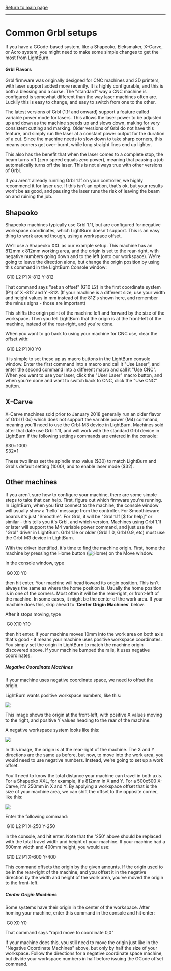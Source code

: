 [Return to main page](README.md)

----

# Common Grbl setups

If you have a GCode-based system, like a Shapeoko, Eleksmaker,  X-Carve, or Acro system, you might need to make some simple changes to get the most from LightBurn.

#### Grbl Flavors

Grbl firmware was originally designed for CNC machines and 3D printers, with laser support added more recently.  It is highly configurable, and this is both a blessing and a curse. The "standard" way a CNC machine is configured is somewhat different than the way laser machines often are.  Luckily this is easy to change, and easy to switch from one to the other.

The latest versions of Grbl (1.1f and onward) support a feature called variable power mode for lasers. This allows the laser power to be adjusted up and down as the machine speeds up and slows down, making for very consistent cutting and marking. Older versions of Grbl do not have this feature, and simply run the laser at a constant power output for the duration of a cut.  Since the machine needs to slow down to take sharp corners, this means corners get over-burnt, while long straight lines end up lighter.

This also has the benefit that when the laser comes to a complete stop, the beam turns off (zero speed equals zero power), meaning that pausing a job automatically turns off the laser. This is not always true with other versions of Grbl.

If you aren't already running Grbl 1.1f on your controller, we highly recommend it for laser use.  If this isn't an option, that's ok, but your results won't be as good, and pausing the laser runs the risk of leaving the beam on and ruining the job.



## Shapeoko

Shapeoko machines typically use Grbl 1.1f, but are configured for negative workspace coordinates, which LightBurn doesn't support.  This is an easy thing to work around though, using a workspace offset.

We'll use a Shapeoko XXL as our example setup.  This machine has an 812mm x 812mm working area, and the origin is set to the rear-right, with negative numbers going down and to the left (onto our workspace). We're going to leave the direction alone, but change the origin position by using this command in the LightBurn Console window:

​	G10 L2 P1 X-812 Y-812

That command says "set an offset" (G10 L2) in the first coordinate system (P1) of X -812 and Y -812.  (If your machine is a different size, use your width and height values in mm instead of the 812's shown here, and remember the minus signs - those are important)

This shifts the origin point of the machine left and forward by the size of the workspace. Then you tell LightBurn that the origin is at the front-left of the machine, instead of the rear-right, and you're done.

When you want to go back to using your machine for CNC use, clear the offset with:

​	G10 L2 P1 X0 Y0

It is simple to set these up as macro buttons in the LightBurn console window.  Enter the first command into a macro and call it "Use Laser", and enter the second command into a different macro and call it "Use CNC".  When you want to use your laser, click the "User Laser" macro button, and when you're done and want to switch back to CNC, click the "Use CNC" button.



## X-Carve

X-Carve machines sold prior to January 2018 generally run an older flavor of Grbl (1.0c) which does not support the variable power (M4) command, meaning you'll need to use the Grbl-M3 device in LightBurn.  Machines sold after that date use Grbl 1.1f, and will work with the standard Grbl device in LightBurn if the following settings commands are entered in the console:

$30=1000<br>
$32=1

These two lines set the spindle max value (\$30) to match LightBurn and Grbl's default setting (1000), and to enable laser mode (\$32).



## Other machines

If you aren't sure how to configure your machine, there are some simple steps to take that can help. First, figure out which firmware you're running. In LightBurn, when you first connect to the machine, the console window will usually show a 'hello' message from the controller.  For Smoothieware boards it's just "Smoothie".  For Grbl, it will be "Grbl 1.1f [$ for help]" or similar - this tells you it's Grbl, and which version. Machines using Grbl 1.1f or later will support the M4 variable power command, and just use the "Grbl" driver in LightBurn.  Grbl 1.1e or older (Grbl 1.0, Grbl 0.9, etc) must use the Grbl-M3 device in LightBurn.

With the driver identified, it's time to find the machine origin. First, home the machine by pressing the Home button (![Home](img/home.png)) on the Move window.

In the console window, type

​	G0 X0 Y0

then hit enter.  Your machine will head toward its origin position. This isn't always the same as where the home position is. Usually the home position is in one of the corners. Most often it will be the rear-right, or front-left of the machine. In some cases, it might be the center of the work area. If your machine does this, skip ahead to '**Center Origin Machines**' below.

After it stops moving, type

​	G0 X10 Y10

then hit enter. If your machine moves 10mm into the work area on both axis that's good - it means your machine uses positive workspace coordinates. You simply set the origin in LightBurn to match the machine origin discovered above.  If your machine bumped the rails, it uses negative coordinates.

##### Negative Coordinate Machines

If your machine uses negative coordinate space, we need to offset the origin.

LightBurn wants positive workspace numbers, like this:

![](img/PositiveWorkspace.png)

This image shows the origin at the front-left, with positive X values moving to the right, and positive Y values heading to the rear of the machine.

A negative workspace system looks like this:

![](img/NegativeWorkspace.png)

In this image, the origin is at the rear-right of the machine.  The X and Y directions are the same as before, but now, to move into the work area, you would need to use negative numbers.  Instead, we're going to set up a work offset.

You'll need to know the total distance your machine can travel in both axis.  For a Shapeoko XXL, for example, it's 812mm in X and Y. For a 500x500 X-Carve, it's 250mm in X and Y.  By applying a workspace offset that is the size of your machine area, we can shift the offset to the opposite corner, like this:

![](img/WorkspaceOffset.png)

Enter the following command:

​	G10 L2 P1 X-250 Y-250

in the console, and hit enter. Note that the '250' above should be replaced with the total travel width and height of your machine.  If your machine had a 600mm width and 400mm height, you would use:

​	G10 L2 P1 X-600 Y-400

This command offsets the origin by the given amounts. If the origin used to be in the rear-right of the machine, and you offset it in the negative direction by the width and height of the work area, you've moved the origin to the front-left.



##### Center Origin Machines

Some systems have their origin in the center of the workspace. After homing your machine, enter this command in the console and hit enter:

​	G0 X0 Y0

That command says "rapid move to coordinate 0,0"

If your machine does this, you still need to move the origin just like in the "Negative Coordinate Machines" above, but only by half the size of your workspace. Follow the directions for a negative coordinate space machine, but divide your workspace numbers in half before issuing the GCode offset command.

